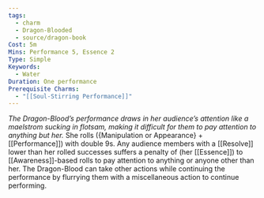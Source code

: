 ```yaml
---
tags:
  - charm
  - Dragon-Blooded
  - source/dragon-book
Cost: 5m
Mins: Performance 5, Essence 2
Type: Simple
Keywords:
  - Water
Duration: One performance
Prerequisite Charms:
  - "[[Soul-Stirring Performance]]"
---
```

*The Dragon-Blood’s performance draws in her audience’s attention like a maelstrom sucking in flotsam, making it difficult for them to pay attention to anything but her.*
She rolls ({Manipulation or Appearance} + [[Performance]]) with double 9s. Any audience members with a [[Resolve]] lower than her rolled successes suffers a penalty of (her [[Essence]]) to [[Awareness]]-based rolls to pay attention to anything or anyone other than her. The Dragon-Blood can take other actions while continuing the performance by flurrying them with a miscellaneous action to continue performing.